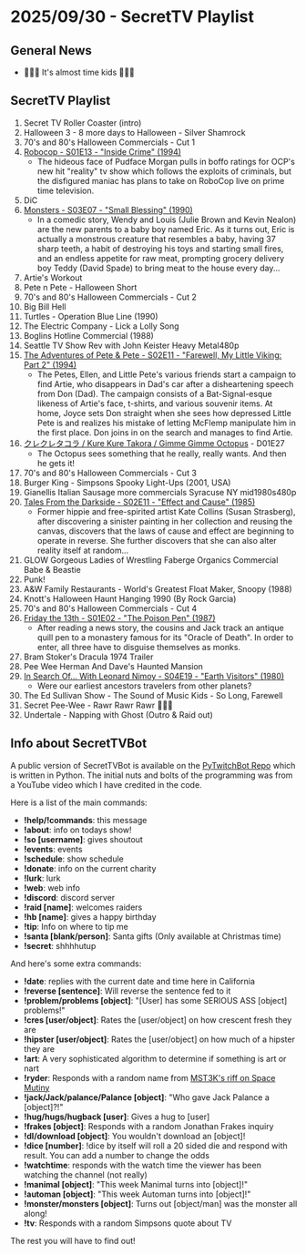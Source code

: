 # 2025/09/30 - SecretTV Playlist

## General News

- 🎃🎃🎃 It's almost time kids 🎃🎃🎃

## SecretTV Playlist

1. Secret TV Roller Coaster (intro)
2. Halloween 3 - 8 more days to Halloween - Silver Shamrock
3. 70's and 80's Halloween Commercials - Cut 1
4. [Robocop - S01E13 - "Inside Crime" (1994)](https://en.wikipedia.org/wiki/RoboCop_(live_action_TV_series)#Episodes)
   - The hideous face of Pudface Morgan pulls in boffo ratings for OCP's new hit "reality" tv show which follows the exploits of criminals, but the disfigured maniac has plans to take on RoboCop live on prime time television.
5. DiC
6. [Monsters - S03E07 - "Small Blessing" (1990)](https://en.wikipedia.org/wiki/List_of_Monsters_episodes#Season_3_(1990%E2%80%9391))
   - In a comedic story, Wendy and Louis (Julie Brown and Kevin Nealon) are the new parents to a baby boy named Eric. As it turns out, Eric is actually a monstrous creature that resembles a baby, having 37 sharp teeth, a habit of destroying his toys and starting small fires, and an endless appetite for raw meat, prompting grocery delivery boy Teddy (David Spade) to bring meat to the house every day...
7. Artie's Workout
8. Pete n Pete - Halloween Short
9. 70's and 80's Halloween Commercials - Cut 2
10. Big Bill Hell
11. Turtles - Operation Blue Line (1990)
12. The Electric Company - Lick a Lolly Song
13. Boglins Hotline Commercial (1988)
14. Seattle TV Show Rev with John Keister Heavy Metal480p
15. [The Adventures of Pete & Pete - S02E11 - "Farewell, My Little Viking: Part 2" (1994)](https://en.wikipedia.org/wiki/List_of_The_Adventures_of_Pete_%26_Pete_episodes#Season_2_(1994))
    - The Petes, Ellen, and Little Pete's various friends start a campaign to find Artie, who disappears in Dad's car after a disheartening speech from Don (Dad). The campaign consists of a Bat-Signal-esque likeness of Artie's face, t-shirts, and various souvenir items. At home, Joyce sets Don straight when she sees how depressed Little Pete is and realizes his mistake of letting McFlemp manipulate him in the first place. Don joins in on the search and manages to find Artie.
16. [クレクレタコラ / Kure Kure Takora / Gimme Gimme Octopus](https://en.wikipedia.org/wiki/Kure_Kure_Takora) - D01E27
    - The Octopus sees something that he really, really wants.  And then he gets it!
17. 70's and 80's Halloween Commercials - Cut 3
18. Burger King - Simpsons Spooky Light-Ups (2001, USA)
19. Gianellis Italian Sausage more commercials Syracuse NY mid1980s480p
20. [Tales From the Darkside - S02E11 - "Effect and Cause" (1985)](https://en.wikipedia.org/wiki/List_of_Tales_from_the_Darkside_episodes#Season_2_(1985%E2%80%931986))
    - Former hippie and free-spirited artist Kate Collins (Susan Strasberg), after discovering a sinister painting in her collection and reusing the canvas, discovers that the laws of cause and effect are beginning to operate in reverse. She further discovers that she can also alter reality itself at random...
21. GLOW Gorgeous Ladies of Wrestling Faberge Organics Commercial Babe & Beastie
22. Punk!
23. A&W Family Restaurants - World's Greatest Float Maker, Snoopy (1988)
24. Knott's Halloween Haunt Hanging 1990 (By Rock Garcia)
25. 70's and 80's Halloween Commercials - Cut 4
26. [Friday the 13th -  S01E02 - "The Poison Pen" (1987)](https://en.wikipedia.org/wiki/List_of_Friday_the_13th:_The_Series_episodes#Season_1_(1987%E2%80%9388))
    - After reading a news story, the cousins and Jack track an antique quill pen to a monastery famous for its "Oracle of Death". In order to enter, all three have to disguise themselves as monks.
27. Bram Stoker's Dracula 1974 Trailer
28. Pee Wee Herman And Dave's Haunted Mansion
29. [In Search Of... With Leonard Nimoy - S04E19 - "Earth Visitors" (1980)](https://en.wikipedia.org/wiki/In_Search_of..._(TV_series)#Season_4_(1979%E2%80%931980))
    - Were our earliest ancestors travelers from other planets?
30. The Ed Sullivan Show - The Sound of Music Kids - So Long, Farewell
31. Secret Pee-Wee - Rawr Rawr Rawr 🐊🐊🐊
32. Undertale - Napping with Ghost (Outro & Raid out)



## Info about SecretTVBot

A public version of SecretTVBot is available on the [PyTwitchBot Repo](https://github.com/awbored/PyTwitchBot) which is written in Python.  The initial nuts and bolts of the programming was from a YouTube video which I have credited in the code.

Here is a list of the main commands:
- **!help/!commands**: this message
- **!about**: info on todays show!
- **!so [username]**: gives shoutout
- **!events**: events
- **!schedule**: show schedule
- **!donate**: info on the current charity
- **!lurk**: lurk
- **!web**: web info
- **!discord**: discord server
- **!raid [name]**: welcomes raiders
- **!hb [name]**: gives a happy birthday
- **!tip**: Info on where to tip me
- **!santa [blank/person]**: Santa gifts (Only available at Christmas time)
- **!secret**: shhhhutup

And here's some extra commands:
- **!date**: replies with the current date and time here in California
- **!reverse [sentence]**: Will reverse the sentence fed to it
- **!problem/problems [object]**: "[User] has some SERIOUS ASS [object] problems!"
- **!cres [user/object]**: Rates the [user/object] on how crescent fresh they are
- **!hipster [user/object]**: Rates the [user/object] on how much of a hipster they are
- **!art**: A very sophisticated algorithm to determine if something is art or nart
- **!ryder**: Responds with a random name from [MST3K's riff on Space Mutiny](https://www.rowsdowr.com/2011/04/04/space-mutiny-the-many-names-of-david-ryder-mst3k-video/)
- **!jack/Jack/palance/Palance [object]**: "Who gave Jack Palance a [object]?!"
- **!hug/hugs/hugback [user]**: Gives a hug to [user]
- **!frakes [object]**: Responds with a random Jonathan Frakes inquiry
- **!dl/download [object]**: You wouldn't download an [object]!
- **!dice [number]**: !dice by itself will roll a 20 sided die and respond with result.  You can add a number to change the odds
- **!watchtime**: responds with the watch time the viewer has been watching the channel (not really)
- **!manimal [object]**: "This week Manimal turns into [object]!"
- **!automan [object]**: "This week Automan turns into [object]!"
- **!monster/monsters [object]**: Turns out [object/man] was the monster all along!
- **!tv**: Responds with a random Simpsons quote about TV

The rest you will have to find out!
